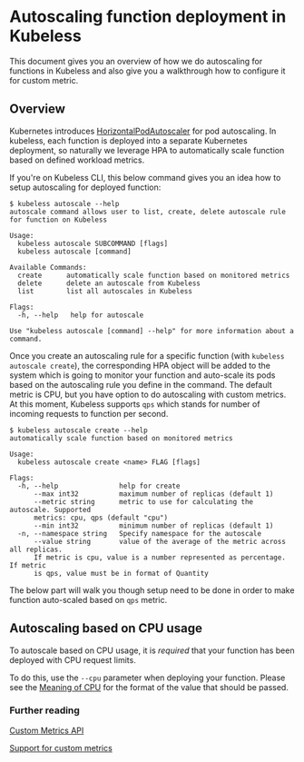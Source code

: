 # Autoscaling function deployment in Kubeless

This document gives you an overview of how we do autoscaling for functions in Kubeless and also give you a walkthrough how to configure it for custom metric.

## Overview

Kubernetes introduces [HorizontalPodAutoscaler](https://kubernetes.io/docs/tasks/run-application/horizontal-pod-autoscale/) for pod autoscaling. In kubeless, each function is deployed into a separate Kubernetes deployment, so naturally we leverage HPA to automatically scale function based on defined workload metrics.

If you're on Kubeless CLI, this below command gives you an idea how to setup autoscaling for deployed function:

```console
$ kubeless autoscale --help
autoscale command allows user to list, create, delete autoscale rule
for function on Kubeless

Usage:
  kubeless autoscale SUBCOMMAND [flags]
  kubeless autoscale [command]

Available Commands:
  create      automatically scale function based on monitored metrics
  delete      delete an autoscale from Kubeless
  list        list all autoscales in Kubeless

Flags:
  -h, --help   help for autoscale

Use "kubeless autoscale [command] --help" for more information about a command.
```

Once you create an autoscaling rule for a specific function (with `kubeless autoscale create`), the corresponding HPA object will be added to the system which is going to monitor your function and auto-scale its pods based on the autoscaling rule you define in the command. The default metric is CPU, but you have option to do autoscaling with custom metrics. At this moment, Kubeless supports `qps` which stands for number of incoming requests to function per second.

```console
$ kubeless autoscale create --help
automatically scale function based on monitored metrics

Usage:
  kubeless autoscale create <name> FLAG [flags]

Flags:
  -h, --help               help for create
      --max int32          maximum number of replicas (default 1)
      --metric string      metric to use for calculating the autoscale. Supported
      metrics: cpu, qps (default "cpu")
      --min int32          minimum number of replicas (default 1)
  -n, --namespace string   Specify namespace for the autoscale
      --value string       value of the average of the metric across all replicas.
      If metric is cpu, value is a number represented as percentage. If metric
      is qps, value must be in format of Quantity
```

The below part will walk you though setup need to be done in order to make function auto-scaled based on `qps` metric.

## Autoscaling based on CPU usage

To autoscale based on CPU usage, it is *required* that your function has been deployed with CPU request limits.

To do this, use the `--cpu` parameter when deploying your function. Please see the [Meaning of CPU](https://kubernetes.io/docs/concepts/configuration/manage-compute-resources-container/#meaning-of-cpu) for the format of the value that should be passed. 

### Further reading

[Custom Metrics API](https://github.com/kubernetes/community/blob/master/contributors/design-proposals/instrumentation/custom-metrics-api.md)

[Support for custom metrics](https://kubernetes.io/docs/tasks/run-application/horizontal-pod-autoscale/#support-for-custom-metrics)
